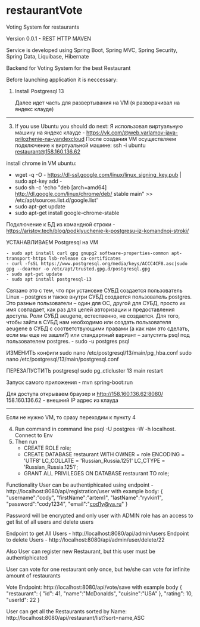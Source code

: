 # restaurantVote
Voting System for restaurants

Version 0.0.1 - REST HTTP MAVEN

Service is developed using Spring Boot, Spring MVC, Spring Security, Spring Data, Liquibase, Hibernate

Backend for Voting System for the best Restaurant

Before launching application it is neccessary:
1. Install Postgresql 13

   Далее идет часть для развертывания на VM (я разворачивал на яндекс клауде)
***********************************************************************************
3. If you use Ubuntu you should do next:
Я использовал виртуальную машину на яндекс клауде - https://vk.com/@web.varlamov-java-prilozhenie-na-yandexcloud
После создания VM осуществляем подключение к виртуальной машине:
ssh -i ubuntu restaurant@158.160.136.62

install chrome in VM ubuntu:
- wget -q -O - https://dl-ssl.google.com/linux/linux_signing_key.pub | sudo apt-key add -
- sudo sh -c 'echo "deb [arch=amd64] http://dl.google.com/linux/chrome/deb/ stable main" >> /etc/apt/sources.list.d/google.list'
- sudo apt-get update
- sudo apt-get install google-chrome-stable

Подключение к БД из командной строки - https://aristov.tech/blog/podklyuchenie-k-postgresu-iz-komandnoj-stroki/

УСТАНАВЛИВАЕМ Postgresql на VM

    - sudo apt install curl gpg gnupg2 software-properties-common apt-transport-https lsb-release ca-certificates
    - curl -fsSL https://www.postgresql.org/media/keys/ACCC4CF8.asc|sudo gpg --dearmor -o /etc/apt/trusted.gpg.d/postgresql.gpg
    - sudo apt-get update
    - sudo apt install postgresql-13
  Связано это с тем, что при установке СУБД создается пользователь Linux – postgres и также внутри СУБД создается пользователь postgres. Это разные пользователи – один для ОС, другой для СУБД, просто их имя совпадает, как раз для целей авторизации и предоставления доступа. Роли СУБД aeugene, естественно, не создается. Для того, чтобы зайти в СУБД нам необходимо или создать пользователя aeugene в СУБД с соответствующими правами (а как нам это сделать, если мы еще не зашли?) или стандартный вариант – запустить psql под пользователем postgres.
    - sudo -u postgres psql

  

ИЗМЕНИТЬ конфиги
sudo nano /etc/postgresql/13/main/pg_hba.conf
sudo nano /etc/postgresql/13/main/postgresql.conf

ПЕРЕЗАПУСТИТЬ postgresql
sudo pg_ctlcluster 13 main restart

Запуск самого приложения - mvn spring-boot:run

Для доступа открываем браузер и http://158.160.136.62:8080/
158.160.136.62 - внешний IP адрес из клауда
***********************************************************************************

Если не нужно VM, то сразу переходим к пункту 4

4. Run command in command line psql -U postgres -W -h localhost. Connect to Env
5. Then run
    - CREATE ROLE role;
    - CREATE DATABASE restaurant WITH OWNER = role ENCODING = 'UTF8' LC_COLLATE = 'Russian_Russia.1251' LC_CTYPE = 'Russian_Russia.1251';
    - GRANT ALL PRIVILEGES ON DATABASE restaurant TO role;

Functionality
User can be authentiphicated using endpoint - http://localhost:8080/api/registration/user with example body:
{
    "username":"cody",
    "firstName":"artem1",
    "lastName":"ryvkin1",
    "password":"cody1234",
    "email":"cod1y@ya.ru"
}

Password will be encrypted and only user with ADMIN role has an access to get list of all users and delete users

Endpoint to get All Users - http://localhost:8080/api/admin/users
Endpoint to delete Users - http://localhost:8080/api/admin/user/delete/22

Also User can register new Restaurant, but this user must be authentiphicated

User can vote for one restaurant only once, but he/she can vote for infinite amount of restaurants

Vote Endpoint: http://localhost:8080/api/vote/save with example body
{
    "restaurant": {
        "id": 41,
        "name":"McDonalds",
        "cuisine":"USA"
    },
    "rating": 10,
    "userId": 22
}

User can get all the Restaurants sorted by Name: http://localhost:8080/api/restaurant/list?sort=name,ASC
